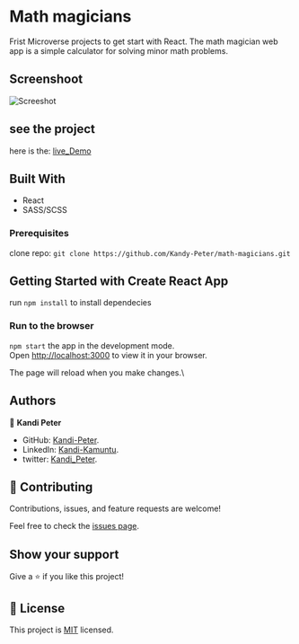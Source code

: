 # Math magicians

Frist Microverse projects to get start with React.
The math magician web app is a simple calculator for solving minor math problems.

## Screenshoot

![Screeshot](./src/Screenshot.png)

## see the project
   here is the:  [live_Demo]()

## Built With

- React
- SASS/SCSS

### Prerequisites

clone repo: `git clone https://github.com/Kandy-Peter/math-magicians.git`

## Getting Started with Create React App

run `npm install` to install dependecies
### Run to the browser
 `npm start`
the app in the development mode.\
Open [http://localhost:3000](http://localhost:3000) to view it in your browser.

The page will reload when you make changes.\

## Authors

👤 **Kandi Peter**

- GitHub: [Kandi-Peter](https://github.com/Kandy-Peter).
- LinkedIn: [Kandi-Kamuntu](https://www.linkedin.com/in/kandi-peter-a49590212/).
- twitter: [Kandi_Peter](https://twitter.com/peter_kandy).

## 🤝 Contributing

Contributions, issues, and feature requests are welcome!

Feel free to check the [issues page](../../issues/).

## Show your support

Give a ⭐️ if you like this project!

## 📝 License

This project is [MIT](./MIT.md) licensed.



